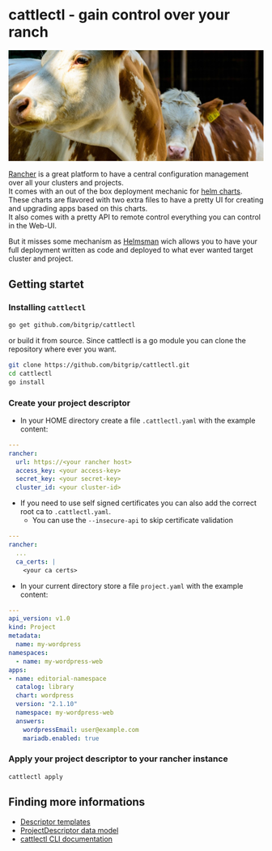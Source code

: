 cattlectl - gain control over your ranch
========================================

![your ranche](header.jpg)

[Rancher](https://rancher.com/) is a great platform to have a central configuration management over all your clusters and projects.<br>
It comes with an out of the box deployment mechanic for [helm charts](https://github.com/helm/helm). These charts are flavored with two extra files to have a pretty UI for creating and upgrading apps based on this charts.<br>
It also comes with a pretty API to remote control everything you can control in the Web-UI.

But it misses some mechanism as [Helmsman](https://github.com/Praqma/helmsman) wich allows you to have your full deployment written as code and deployed to what ever wanted target  cluster and project.

Getting startet
---------------

### Installing `cattlectl`

```bash
go get github.com/bitgrip/cattlectl
```

or build it from source. Since cattlectl is a go module you can clone the repository where ever you want.

```bash
git clone https://github.com/bitgrip/cattlectl.git
cd cattlectl
go install
```

### Create your project descriptor

* In your HOME directory create a file `.cattlectl.yaml` with the example content:

```yaml
---
rancher:
  url: https://<your rancher host>
  access_key: <your access-key>
  secret_key: <your secret-key>
  cluster_id: <your cluster-id>
```

* If you need to use self signed certificates you can also add the correct root ca to `.cattlectl.yaml`.
  * You can use the `--insecure-api` to skip certificate validation

```yaml
---
rancher:
  ...
  ca_certs: |
    <your ca certs>
```

* In your current directory store a file `project.yaml` with the example content:

```yaml
---
api_version: v1.0
kind: Project
metadata:
  name: my-wordpress
namespaces:
  - name: my-wordpress-web
apps:
- name: editorial-namespace
  catalog: library
  chart: wordpress
  version: "2.1.10"
  namespace: my-wordpress-web
  answers:
    wordpressEmail: user@example.com
    mariadb.enabled: true

```

### Apply your project descriptor to your rancher instance

```bash
cattlectl apply
```

Finding more informations
-------------------------

* [Descriptor templates](descriptor_templates.md)
* [ProjectDescriptor data model](project_descriptor.md)
* [cattlectl CLI documentation](cattlectl.md)
